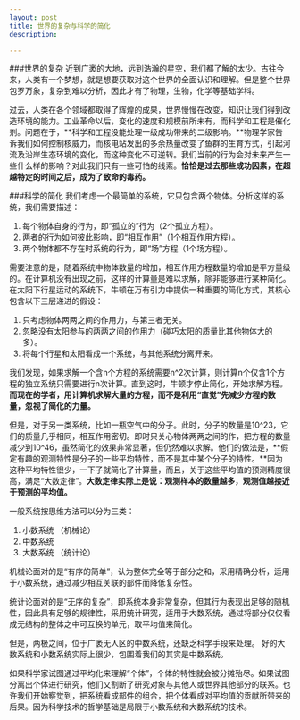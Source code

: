 ```yaml
---
layout: post
title: 世界的复杂与科学的简化
description: 

---
```

###世界的复杂
近到广袤的大地，远到浩瀚的星空，我们都了解的太少。古往今来，人类有一个梦想，就是想要获取对这个世界的全面认识和理解。但是整个世界包罗万象，复杂到难以分析，因此才有了物理，生物，化学等基础学科。

过去，人类在各个领域都取得了辉煌的成果，世界慢慢在改变，知识让我们得到改造环境的能力。工业革命以后，变化的速度和规模前所未有，而科学和工程是催化剂。问题在于，**科学和工程没能处理一级成功带来的二级影响。**物理学家告诉我们如何控制核威力，而核电站发出的多余热量改变了鱼群的生育方式，引起河流及沿岸生态环境的变化，而这种变化不可逆转。我们当前的行为会对未来产生一些什么样的影响？对此我们只有一些可怕的线索。**恰恰是过去那些成功因素，在超越特定的时间之后，成为了致命的毒药。**

###科学的简化
我们考虑一个最简单的系统，它只包含两个物体。分析这样的系统，我们需要描述：    
1. 每个物体自身的行为，即“孤立的”行为（2个孤立方程）。  
2. 两者的行为如何彼此影响，即“相互作用”（1个相互作用方程）。   
3. 两个物体都不存在时系统的行为，即“场”方程（1个场方程）。 
 
需要注意的是，随着系统中物体数量的增加，相互作用方程数量的增加是平方量级的。在计算机没有出现之前，这样的计算量是难以求解，除非能够进行某种简化。在太阳下行星运动的系统下，牛顿在万有引力中提供一种重要的简化方式，其核心包含以下三层递进的假设：    
1. 只考虑物体两两之间的作用力，与第三者无关。  
2. 忽略没有太阳参与的两两之间的作用力（碰巧太阳的质量比其他物体大的多）。  
3. 将每个行星和太阳看成一个系统，与其他系统分离开来。  

我们发现，如果求解一个含n个方程的系统需要n^2次计算，则计算n个仅含1个方程的独立系统只需要进行n次计算。直到这时，牛顿才停止简化，开始求解方程。**而现在的学者，用计算机求解大量的方程，而不是利用“直觉”先减少方程的数量，忽视了简化的力量。** 

但是，对于另一类系统，比如一瓶空气中的分子。此时，分子的数量是10^23，它们的质量几乎相同，相互作用密切。即时只关心物体两两之间的作，把方程的数量减少到10^46，虽然简化的效果非常显著，但仍然难以求解。他们的做法是，**假定有趣的观测特性是分子的一些平均特性，而不是其中某个分子的特性。**因为这种平均特性很少，一下子就简化了计算量，而且，关于这些平均值的预测精度很高，满足“大数定律”。**大数定律实际上是说：观测样本的数量越多，观测值越接近于预测的平均值。**

一般系统按思维方法可以分为三类：   
1. 小数系统  （机械论）  
2. 中数系统    
3. 大数系统  （统计论）  

机械论面对的是“有序的简单”，认为整体完全等于部分之和，采用精确分析，适用于小数系统，通过减少相互关联的部件而降低复杂性。 

统计论面对的是“无序的复杂”，即系统本身非常复杂，但其行为表现出足够的随机性，因此具有足够的规律性，采用统计研究，适用于大数系统，通过将部分仅仅看成无结构的整体之中可互换的单元，取平均值来简化。

但是，两极之间，位于广袤无人区的中数系统，还缺乏科学手段来处理。 好的大数系统和小数系统实际上很少，包围着我们的其实是中数系统。

如果科学家试图通过平均化来理解“个体”，个体的特性就会被分摊殆尽。如果试图分离出个体进行研究，他们又割断了研究对象与其他人或世界其他部分的联系。也许我们开始察觉到，把系统看成部件的组合，把个体看成对平均值的贡献所带来的后果。因为科学技术的哲学基础是局限于小数系统和大数系统的技术。